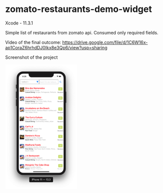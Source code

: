 # zomato-restaurants-demo-widget

Xcode - 11.3.1

Simple list of restaurants from zomato api. Consumed only required fields.

Video of the final outcome:
https://drive.google.com/file/d/1C6W16x-ap1CoraZ6hrhdDJ0Ikx8e3Qp6/view?usp=sharing

Screenshot of the project

<img src="Screenshot 2020-09-06 at 8.29.22 PM.png" width = "230px" height = "400px"/>
